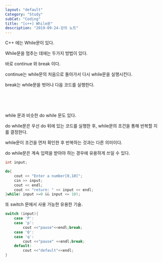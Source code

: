 ```yaml
---
layout: "default"
Category: "Study"
subCat: "Coding"
title: "[c++] While문"
description: "2019-09-24-강의 노트"
---
```

C++ 에는 While문이 있다.

While문을 멈추는 데에는 두가지 방법이 있다.

바로 continue 와 break 이다.

continue는 while문의 처음으로 돌아가서 다시 while문을 실행시킨다.

break는 while문을 벗어나 다음 코드를 실행한다.

<br><br><br>

while 문과 비슷한 do while 문도 있다.

do while문은 우선 do 뒤에 있는 코드를 실행한 후, while문의 조건을 통해 반복할 지를 결정한다.

while문이 조건을 먼저 확인한 후 반복하는 것과는 다른 의미이다.

do while문은 계속 입력을 받아야 하는 경우에 유용하게 쓰일 수 있다.

~~~c++
int input;

do{
    cout << "Enter a number[0,10]";
    cin >> input;
    cout << endl;
    cout << "return: " << input << endl;
}while( input >=0 && input <= 10);

~~~

또 switch 문에서 사용 가능한 유용한 기술.

~~~C++
switch (input){
    case 'P':
    case 'p':
        cout <<"pause"<<endl;break;
    case 'Q':
    case 'q':
        cout <<"pause" <<endl;break;
    default:
        cout <<"default"<<endl;
}
~~~
